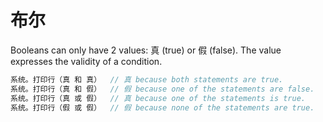 # 布尔
Booleans can only have 2 values: 真 (true) or 假 (false). The value expresses the validity of a condition.
```c
系统。打印行（真 和 真）  // 真 because both statements are true.
系统。打印行（真 和 假）  // 假 because one of the statements are false.
系统。打印行（真 或 假）  // 真 because one of the statements is true.
系统。打印行（假 或 假）  // 假 because none of the statements are true.
```